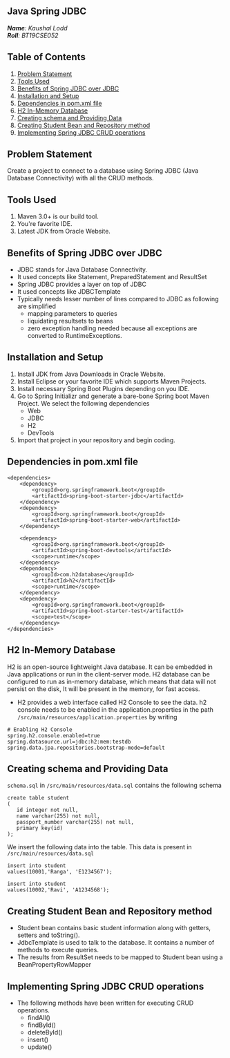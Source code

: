 ## Java Spring JDBC

***Name**: Kaushal Lodd  
**Roll**: BT19CSE052*

## Table of Contents

1. [Problem Statement](#problem-statement)
2. [Tools Used](#tools-used)
3. [Benefits of Spring JDBC over JDBC](#Benefits-of-Spring-JDBC-over-JDBC)
4. [Installation and Setup](#Installation-and-Setup)
5. [Dependencies in pom.xml file](#Dependencies-in-pom.xml-file)
6. [H2 In-Memory Database](#H2-In-Memory-Database)
7. [Creating schema and Providing Data](#Creating-schema-and-Providing-Data)
8. [Creating Student Bean and Repository method](#Creating-Student-Bean-and-Repository-method)
9. [Implementing Spring JDBC CRUD operations](#Implementing-Spring-JDBC-CRUD-operations)

## Problem Statement

Create a project to connect to a database using Spring JDBC (Java Database Connectivity) with all the CRUD methods.

## Tools Used

1. Maven 3.0+ is our build tool.
2. You're favorite IDE.
3. Latest JDK from Oracle Website.

## Benefits of Spring JDBC over JDBC

* JDBC stands for Java Database Connectivity.
* It used concepts like Statement, PreparedStatement and ResultSet
* Spring JDBC provides a layer on top of JDBC
* It used concepts like JDBCTemplate
* Typically needs lesser number of lines compared to JDBC as following are simplified
    * mapping parameters to queries
    * liquidating resultsets to beans
    * zero exception handling needed because all exceptions are converted to RuntimeExceptions.

## Installation and Setup

1. Install JDK from Java Downloads in Oracle Website.
2. Install Eclipse or your favorite IDE which supports Maven Projects.
3. Install necessary Spring Boot Plugins depending on you IDE.
4. Go to Spring Initializr and generate a bare-bone Spring boot Maven Project. We select the following dependencies
    * Web
    * JDBC
    * H2
    * DevTools
5. Import that project in your repository and begin coding.

## Dependencies in pom.xml file

```
<dependencies>
    <dependency>
        <groupId>org.springframework.boot</groupId>
        <artifactId>spring-boot-starter-jdbc</artifactId>
    </dependency>
    <dependency>
        <groupId>org.springframework.boot</groupId>
        <artifactId>spring-boot-starter-web</artifactId>
    </dependency>

    <dependency>
        <groupId>org.springframework.boot</groupId>
        <artifactId>spring-boot-devtools</artifactId>
        <scope>runtime</scope>
    </dependency>
    <dependency>
        <groupId>com.h2database</groupId>
        <artifactId>h2</artifactId>
        <scope>runtime</scope>
    </dependency>
    <dependency>
        <groupId>org.springframework.boot</groupId>
        <artifactId>spring-boot-starter-test</artifactId>
        <scope>test</scope>
    </dependency>
</dependencies>
```

## H2 In-Memory Database

H2 is an open-source lightweight Java database. It can be embedded in Java applications or run in the client-server mode. H2 database can be configured to run as in-memory database, which means that data will not persist on the disk, It will be present in the memory, for fast access.

* H2 provides a web interface called H2 Console to see the data. h2 console needs to be enabled in the application.properties in the path
    ` /src/main/resources/application.properties ` by writing 
``` 
# Enabling H2 Console
spring.h2.console.enabled=true
spring.datasource.url=jdbc:h2:mem:testdb
spring.data.jpa.repositories.bootstrap-mode=default
```

## Creating schema and Providing Data

`schema.sql` in `/src/main/resources/data.sql` contains the following schema

```
create table student
(
   id integer not null,
   name varchar(255) not null,
   passport_number varchar(255) not null,
   primary key(id)
);
```
We insert the following data into the table. This data is present in `/src/main/resources/data.sql`

```
insert into student
values(10001,'Ranga', 'E1234567');

insert into student
values(10002,'Ravi', 'A1234568');
```

## Creating Student Bean and Repository method

* Student bean contains basic student information along with getters, setters and toString().
* JdbcTemplate is used to talk to the database. It contains a number of methods to execute queries.
* The results from ResultSet needs to be mapped to Student bean using a BeanPropertyRowMapper

## Implementing Spring JDBC CRUD operations

* The following methods have been written for executing CRUD operations.
    * findAll()
    * findById()
    * deleteById()
    * insert()
    * update()


